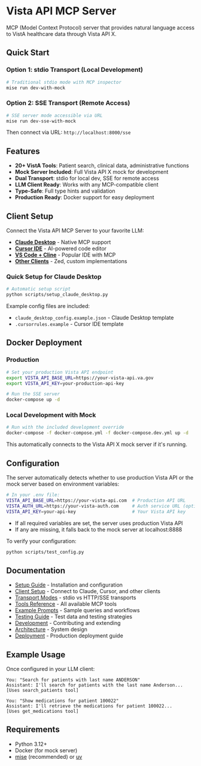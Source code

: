 # Vista API MCP Server

MCP (Model Context Protocol) server that provides natural language access to VistA healthcare data through Vista API X.

## Quick Start

### Option 1: stdio Transport (Local Development)
```bash
# Traditional stdio mode with MCP inspector
mise run dev-with-mock
```

### Option 2: SSE Transport (Remote Access)
```bash
# SSE server mode accessible via URL
mise run dev-sse-with-mock
```

Then connect via URL: `http://localhost:8000/sse`

## Features

- **20+ VistA Tools**: Patient search, clinical data, administrative functions
- **Mock Server Included**: Full Vista API X mock for development
- **Dual Transport**: stdio for local dev, SSE for remote access
- **LLM Client Ready**: Works with any MCP-compatible client
- **Type-Safe**: Full type hints and validation
- **Production Ready**: Docker support for easy deployment

## Client Setup

Connect the Vista API MCP Server to your favorite LLM:

- **[Claude Desktop](docs/CLIENT_SETUP.md#claude-desktop)** - Native MCP support
- **[Cursor IDE](docs/CLIENT_SETUP.md#cursor)** - AI-powered code editor
- **[VS Code + Cline](docs/CLIENT_SETUP.md#vs-code-cline-extension)** - Popular IDE with MCP
- **[Other Clients](docs/CLIENT_SETUP.md#custom-mcp-clients)** - Zed, custom implementations

### Quick Setup for Claude Desktop

```bash
# Automatic setup script
python scripts/setup_claude_desktop.py
```

Example config files are included:
- `claude_desktop_config.example.json` - Claude Desktop template
- `.cursorrules.example` - Cursor IDE template

## Docker Deployment

### Production
```bash
# Set your production Vista API endpoint
export VISTA_API_BASE_URL=https://your-vista-api.va.gov
export VISTA_API_KEY=your-production-api-key

# Run the SSE server
docker-compose up -d
```

### Local Development with Mock
```bash
# Run with the included development override
docker-compose -f docker-compose.yml -f docker-compose.dev.yml up -d
```

This automatically connects to the Vista API X mock server if it's running.

## Configuration

The server automatically detects whether to use production Vista API or the mock server based on environment variables:

```bash
# In your .env file:
VISTA_API_BASE_URL=https://your-vista-api.com  # Production API URL
VISTA_AUTH_URL=https://your-vista-auth.com     # Auth service URL (optional, defaults to API URL)
VISTA_API_KEY=your-api-key                     # Your Vista API key
```

- If all required variables are set, the server uses production Vista API
- If any are missing, it falls back to the mock server at localhost:8888

To verify your configuration:
```bash
python scripts/test_config.py
```

## Documentation

- [Setup Guide](docs/SETUP.md) - Installation and configuration
- [Client Setup](docs/CLIENT_SETUP.md) - Connect to Claude, Cursor, and other clients
- [Transport Modes](docs/TRANSPORTS.md) - stdio vs HTTP/SSE transports
- [Tools Reference](docs/TOOLS.md) - All available MCP tools
- [Example Prompts](docs/PROMPTS.md) - Sample queries and workflows
- [Testing Guide](docs/TESTING.md) - Test data and testing strategies
- [Development](docs/DEVELOPMENT.md) - Contributing and extending
- [Architecture](docs/ARCHITECTURE.md) - System design
- [Deployment](docs/DEPLOYMENT.md) - Production deployment guide

## Example Usage

Once configured in your LLM client:

```
You: "Search for patients with last name ANDERSON"
Assistant: I'll search for patients with the last name Anderson...
[Uses search_patients tool]

You: "Show medications for patient 100022"
Assistant: I'll retrieve the medications for patient 100022...
[Uses get_medications tool]
```

## Requirements

- Python 3.12+
- Docker (for mock server)
- [mise](https://mise.run) (recommended) or [uv](https://github.com/astral-sh/uv)